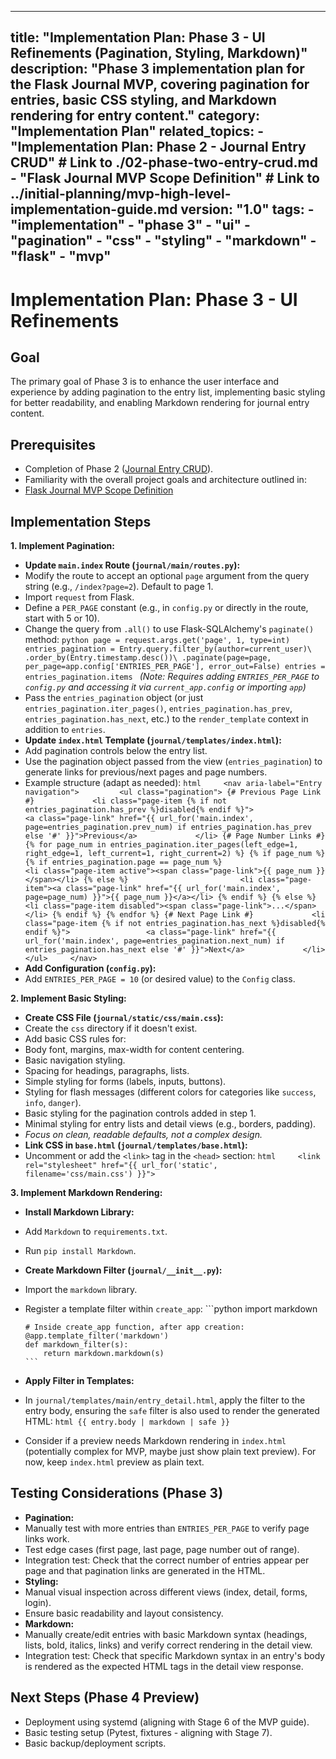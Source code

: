 ***

title: "Implementation Plan: Phase 3 - UI Refinements (Pagination, Styling, Markdown)"
description: "Phase 3 implementation plan for the Flask Journal MVP, covering pagination for entries, basic CSS styling, and Markdown rendering for entry content."
category: "Implementation Plan"
related\_topics:
\- "Implementation Plan: Phase 2 - Journal Entry CRUD" # Link to ./02-phase-two-entry-crud.md
\- "Flask Journal MVP Scope Definition" # Link to ../initial-planning/mvp-high-level-implementation-guide.md
version: "1.0"
tags:
\- "implementation"
\- "phase 3"
\- "ui"
\- "pagination"
\- "css"
\- "styling"
\- "markdown"
\- "flask"
\- "mvp"
--------

# Implementation Plan: Phase 3 - UI Refinements

## Goal

The primary goal of Phase 3 is to enhance the user interface and experience by adding pagination to the entry list, implementing basic styling for better readability, and enabling Markdown rendering for journal entry content.

## Prerequisites

- Completion of Phase 2 ([Journal Entry CRUD](./02-phase-two-entry-crud.md)).
- Familiarity with the overall project goals and architecture outlined in:
- [Flask Journal MVP Scope Definition](../initial-planning/mvp-high-level-implementation-guide.md)

## Implementation Steps

**1. Implement Pagination:**

- **Update `main.index` Route (`journal/main/routes.py`):**
- Modify the route to accept an optional `page` argument from the query string (e.g., `/index?page=2`). Default to page 1.
- Import `request` from Flask.
- Define a `PER_PAGE` constant (e.g., in `config.py` or directly in the route, start with 5 or 10).
- Change the query from `.all()` to use Flask-SQLAlchemy's `paginate()` method:
  `python
      page = request.args.get('page', 1, type=int)
      entries_pagination = Entry.query.filter_by(author=current_user)\
                                  .order_by(Entry.timestamp.desc())\
                                  .paginate(page=page, per_page=app.config['ENTRIES_PER_PAGE'], error_out=False)
      entries = entries_pagination.items
      `
  *(Note: Requires adding `ENTRIES_PER_PAGE` to `config.py` and accessing it via `current_app.config` or importing `app`)*
- Pass the `entries_pagination` object (or just `entries_pagination.iter_pages()`, `entries_pagination.has_prev`, `entries_pagination.has_next`, etc.) to the `render_template` context in addition to `entries`.
- **Update `index.html` Template (`journal/templates/index.html`):**
- Add pagination controls below the entry list.
- Use the pagination object passed from the view (`entries_pagination`) to generate links for previous/next pages and page numbers.
- Example structure (adapt as needed):
  `html     <nav aria-label="Entry navigation">         <ul class="pagination">
              {# Previous Page Link #}             <li class="page-item {% if not entries_pagination.has_prev %}disabled{% endif %}">                 <a class="page-link" href="{{ url_for('main.index', page=entries_pagination.prev_num) if entries_pagination.has_prev else '#' }}">Previous</a>             </li>
              {# Page Number Links #}
              {% for page_num in entries_pagination.iter_pages(left_edge=1, right_edge=1, left_current=1, right_current=2) %}
                  {% if page_num %}
                      {% if entries_pagination.page == page_num %}                         <li class="page-item active"><span class="page-link">{{ page_num }}</span></li>
                      {% else %}                         <li class="page-item"><a class="page-link" href="{{ url_for('main.index', page=page_num) }}">{{ page_num }}</a></li>
                      {% endif %}
                  {% else %}                     <li class="page-item disabled"><span class="page-link">...</span></li>
                  {% endif %}
              {% endfor %}
              {# Next Page Link #}             <li class="page-item {% if not entries_pagination.has_next %}disabled{% endif %}">                 <a class="page-link" href="{{ url_for('main.index', page=entries_pagination.next_num) if entries_pagination.has_next else '#' }}">Next</a>             </li>         </ul>     </nav>
      `
- **Add Configuration (`config.py`):**
- Add `ENTRIES_PER_PAGE = 10` (or desired value) to the `Config` class.

**2. Implement Basic Styling:**

- **Create CSS File (`journal/static/css/main.css`):**
- Create the `css` directory if it doesn't exist.
- Add basic CSS rules for:
- Body font, margins, max-width for content centering.
- Basic navigation styling.
- Spacing for headings, paragraphs, lists.
- Simple styling for forms (labels, inputs, buttons).
- Styling for flash messages (different colors for categories like `success`, `info`, `danger`).
- Basic styling for the pagination controls added in step 1.
- Minimal styling for entry lists and detail views (e.g., borders, padding).
- *Focus on clean, readable defaults, not a complex design.*
- **Link CSS in `base.html` (`journal/templates/base.html`):**
- Uncomment or add the `<link>` tag in the `<head>` section:
  `html     <link rel="stylesheet" href="{{ url_for('static', filename='css/main.css') }}">
      `

**3. Implement Markdown Rendering:**

- **Install Markdown Library:**
- Add `Markdown` to `requirements.txt`.
- Run `pip install Markdown`.
- **Create Markdown Filter (`journal/__init__.py`):**
- Import the `markdown` library.
- Register a template filter within `create_app`:
  \`\`\`python
  import markdown

  ````
  # Inside create_app function, after app creation:
  @app.template_filter('markdown')
  def markdown_filter(s):
      return markdown.markdown(s)
  ```
  ````
- **Apply Filter in Templates:**
- In `journal/templates/main/entry_detail.html`, apply the filter to the entry body, ensuring the `safe` filter is also used to render the generated HTML:
  `html
      {{ entry.body | markdown | safe }}
      `
- Consider if a preview needs Markdown rendering in `index.html` (potentially complex for MVP, maybe just show plain text preview). For now, keep `index.html` preview as plain text.

## Testing Considerations (Phase 3)

- **Pagination:**
- Manually test with more entries than `ENTRIES_PER_PAGE` to verify page links work.
- Test edge cases (first page, last page, page number out of range).
- Integration test: Check that the correct number of entries appear per page and that pagination links are generated in the HTML.
- **Styling:**
- Manual visual inspection across different views (index, detail, forms, login).
- Ensure basic readability and layout consistency.
- **Markdown:**
- Manually create/edit entries with basic Markdown syntax (headings, lists, bold, italics, links) and verify correct rendering in the detail view.
- Integration test: Check that specific Markdown syntax in an entry's body is rendered as the expected HTML tags in the detail view response.

## Next Steps (Phase 4 Preview)

- Deployment using systemd (aligning with Stage 6 of the MVP guide).
- Basic testing setup (Pytest, fixtures - aligning with Stage 7).
- Basic backup/deployment scripts.
